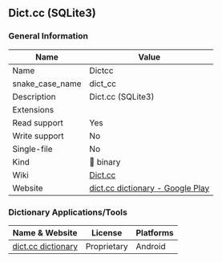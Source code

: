 
## Dict.cc (SQLite3) ##

### General Information ###
Name | Value
---- | -------
Name | Dictcc
snake_case_name | dict_cc
Description | Dict.cc (SQLite3)
Extensions | 
Read support | Yes
Write support | No
Single-file | No
Kind | 🔢 binary
Wiki | [Dict.cc](https://en.wikipedia.org/wiki/Dict.cc)
Website | [dict.cc dictionary - Google Play](https://play.google.com/store/apps/details?id=cc.dict.dictcc)






### Dictionary Applications/Tools ###
Name & Website | License | Platforms
-------------- | ------- | ---------
[dict.cc dictionary](https://play.google.com/store/apps/details?id=cc.dict.dictcc) | Proprietary | Android
